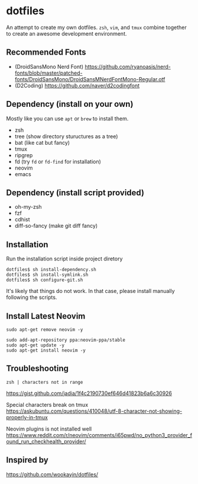 # dotfiles
An attempt to create my own dotfiles.
`zsh`, `vim`, and `tmux` combine together to create an awesome
development environment.


## Recommended Fonts
- (DroidSansMono Nerd Font) https://github.com/ryanoasis/nerd-fonts/blob/master/patched-fonts/DroidSansMono/DroidSansMNerdFontMono-Regular.otf
- (D2Coding) https://github.com/naver/d2codingfont


## Dependency (install on your own)
Mostly like you can use `apt` or `brew` to install them.
- zsh
- tree (show directory stuructures as a tree)
- bat (like cat but fancy)
- tmux
- ripgrep
- fd (try `fd` or `fd-find` for installation)
- neovim
- emacs


## Dependency (install script provided)
- oh-my-zsh
- fzf
- cdhist
- diff-so-fancy (make git diff fancy)


## Installation
Run the installation script inside project diretory
```
dotfiles$ sh install-dependency.sh
dotfiles$ sh install-symlink.sh
dotfiles$ sh configure-git.sh
```
It's likely that things do not work.
In that case, please install manually following the scripts.


## Install Latest Neovim
```
sudo apt-get remove neovim -y

sudo add-apt-repository ppa:neovim-ppa/stable
sudo apt-get update -y
sudo apt-get install neovim -y
```



## Troubleshooting
```
zsh | characters not in range
```
https://gist.github.com/jadia/1f4c2190730ef646d41823b6a6c30926

Special characters break on tmux
https://askubuntu.com/questions/410048/utf-8-character-not-showing-properly-in-tmux

Neovim plugins is not installed well
https://www.reddit.com/r/neovim/comments/i65pwd/no_python3_provider_found_run_checkhealth_provider/



## Inspired by
https://github.com/wookayin/dotfiles/


